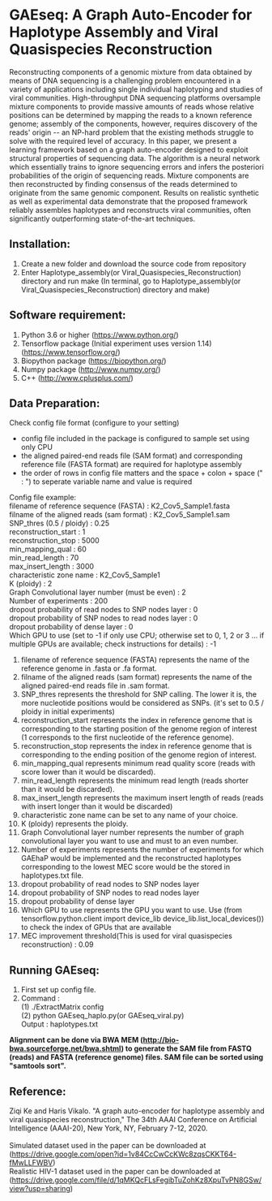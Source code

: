 # GAEseq: A Graph Auto-Encoder for Haplotype Assembly and Viral Quasispecies Reconstruction

Reconstructing components of a genomic mixture from data obtained by means of DNA sequencing is a challenging problem encountered in a variety of applications including single individual haplotyping and studies of viral communities. High-throughput DNA sequencing platforms oversample mixture components to provide massive amounts of reads whose relative positions can be determined by mapping the reads to a known reference genome; assembly of the components, however, requires discovery of the reads' origin -- an NP-hard problem that the existing methods struggle to solve with the required level of accuracy. In this paper, we present a learning framework based on a graph auto-encoder designed to exploit structural properties of sequencing data. The algorithm is a neural network which essentially trains to ignore sequencing errors and infers the posteriori probabilities of the origin of sequencing reads. Mixture components are then reconstructed by finding consensus of the reads determined to originate from the same genomic component. Results on realistic synthetic as well as experimental data demonstrate that the proposed framework reliably assembles haplotypes and reconstructs viral communities, often significantly outperforming state-of-the-art techniques.

Installation:
-----------------
1. Create a new folder and download the source code from repository
2. Enter Haplotype_assembly(or Viral_Quasispecies_Reconstruction) directory and run make (In terminal, go to Haplotype_assembly(or Viral_Quasispecies_Reconstruction) directory and make)

Software requirement:
-----------------
1. Python 3.6 or higher (https://www.python.org/)
2. Tensorflow package (Initial experiment uses version 1.14) (https://www.tensorflow.org/)
3. Biopython package (https://biopython.org/)
4. Numpy package (http://www.numpy.org/)
5. C++ (http://www.cplusplus.com/)

Data Preparation:
-----------------
Check config file format (configure to your setting)

* config file included in the package is configured to sample set using only CPU
* the aligned paired-end reads file (SAM format) and corresponding reference file (FASTA format) are required for haplotype assembly
* the order of rows in config file matters and the space + colon + space (" : ") to seperate variable name and value is required

Config file example:<br/> 
filename of reference sequence (FASTA) : K2_Cov5_Sample1.fasta  
filname of the aligned reads (sam format) : K2_Cov5_Sample1.sam<br/>
SNP_thres (0.5 / ploidy) : 0.25<br/>
reconstruction_start : 1<br/>
reconstruction_stop : 5000<br/>
min_mapping_qual : 60<br/>
min_read_length : 70<br/>
max_insert_length : 3000<br/>
characteristic zone name : K2_Cov5_Sample1<br/>
K (ploidy) : 2<br/>
Graph Convolutional layer number (must be even) : 2<br/>
Number of experiments : 200<br/>
dropout probability of read nodes to SNP nodes layer : 0<br/>
dropout probability of SNP nodes to read nodes layer : 0<br/>
dropout probability of dense layer : 0<br/>
Which GPU to use (set to -1 if only use CPU; otherwise set to 0, 1, 2 or 3 ... if multiple GPUs are available; check instructions for details) : -1<br/>

1. filename of reference sequence (FASTA) represents the name of the reference genome in .fasta or .fa format.
2. filname of the aligned reads (sam format) represents the name of the aligned paired-end reads file in .sam format.
3. SNP_thres represents the threshold for SNP calling. The lower it is, the more nucleotide positions would be considered as SNPs. (it's set to 0.5 / ploidy in initial experiments)
4. reconstruction_start represents the index in reference genome that is corresponding to the starting position of the genome region of interest (1 corresponds to the first nucleotide of the reference genome).
5. reconstruction_stop represents the index in reference genome that is corresponding to the ending position of the genome region of interest.
6. min_mapping_qual represents minimum read quality score (reads with score lower than it would be discarded).
7. min_read_length represents the minimum read length (reads shorter than it would be discarded).
8. max_insert_length represents the maximum insert length of reads (reads with insert longer than it would be discarded)
9. characteristic zone name can be set to any name of your choice.
10. K (ploidy) represents the ploidy.
11. Graph Convolutional layer number represents the number of graph convolutional layer you want to use and must to an even number.
12. Number of experiments represents the number of experiments for which GAEhaP would be implemented and the reconstructed haplotypes corresponding to the lowest MEC score would be the stored in haplotypes.txt file.  
13. dropout probability of read nodes to SNP nodes layer
14. dropout probability of SNP nodes to read nodes layer
15. dropout probability of dense layer
16. Which GPU to use represents the GPU you want to use. Use (from tensorflow.python.client import device_lib device_lib.list_local_devices()) to check the index of GPUs that are available
17. MEC improvement threshold(This is used for viral quasispecies reconstruction) : 0.09

Running GAEseq:
-----------------
1. First set up config file.
2. Command : <br/>
    (1) ./ExtractMatrix config<br/>
    (2) python GAEseq_haplo.py(or GAEseq_viral.py)<br/>
    Output : haplotypes.txt

**Alignment can be done via BWA MEM (http://bio-bwa.sourceforge.net/bwa.shtml) to generate the SAM file from FASTQ (reads) and FASTA (reference genome) files. SAM file can be sorted using "samtools sort".**

Reference:
-----------------
Ziqi Ke and Haris Vikalo. "A graph auto-encoder for haplotype assembly and viral quasispecies reconstruction," The 34th AAAI Conference on Artificial Intelligence (AAAI-20), New York, NY, February 7-12, 2020.<br/>
<br/>
Simulated dataset used in the paper can be downloaded at (https://drive.google.com/open?id=1v84CcCwCcKWc8zqsCKKT64-fMwLLFWBV)
<br/>
Realistic HIV-1 dataset used in the paper can be downloaded at (https://drive.google.com/file/d/1qMKQcFLsFegibTuZohKz8XpuTvPN8GSw/view?usp=sharing)
